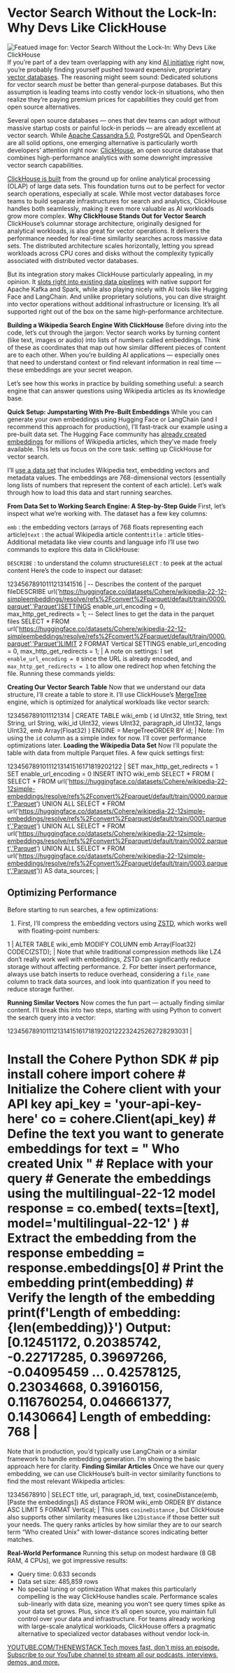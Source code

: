 # Vector Search Without the Lock-In: Why Devs Like ClickHouse
![Featued image for: Vector Search Without the Lock-In: Why Devs Like ClickHouse](https://cdn.thenewstack.io/media/2025/03/ffa63a2b-data-1024x576.jpg)
If you’re part of a dev team overlapping with any kind [AI initiative](https://thenewstack.io/ai/) right now, you’re probably finding yourself pushed toward expensive, proprietary [vector databases](https://thenewstack.io/vector-databases-where-geometry-meets-machine-learning/). The reasoning might seem sound: Dedicated solutions for vector search *must* be better than general-purpose databases. But this assumption is leading teams into costly vendor lock-in situations, who then realize they’re paying premium prices for capabilities they could get from open source alternatives.

Several open source databases — ones that dev teams can adopt without massive startup costs or painful lock-in periods — are already excellent at vector search. While [Apache Cassandra 5.0](https://www.instaclustr.com/blog/vector-search-in-apache-cassandra-5-0/), PostgreSQL and OpenSearch are all solid options, one emerging alternative is particularly worth developers’ attention right now: [ClickHouse](https://clickhouse.com/), an open source database that combines high-performance analytics with some downright impressive vector search capabilities.

[ClickHouse is built](https://thenewstack.io/clickhouse-rapidly-rivals-other-open-source-databases-in-active-contributors/) from the ground up for online analytical processing (OLAP) of large data sets. This foundation turns out to be perfect for vector search operations, especially at scale. While most vector databases force teams to build separate infrastructures for search and analytics, ClickHouse handles both seamlessly, making it even more valuable as AI workloads grow more complex.
**Why ClickHouse Stands Out for Vector Search**
ClickHouse’s columnar storage architecture, originally designed for analytical workloads, is also great for vector operations. It delivers the performance needed for real-time similarity searches across massive data sets. The distributed architecture scales horizontally, letting you spread workloads across CPU cores and disks without the complexity typically associated with distributed vector databases.

But its integration story makes ClickHouse particularly appealing, in my opinion. It [slots right into existing data pipelines](https://www.instaclustr.com/support/documentation/clickhouse/useful-concepts/) with native support for Apache Kafka and Spark, while also playing nicely with AI tools like Hugging Face and LangChain. And unlike proprietary solutions, you can dive straight into vector operations without additional infrastructure or licensing. It’s all supported right out of the box on the same high-performance architecture.

**Building a Wikipedia Search Engine With ClickHouse**
Before diving into the code, let’s cut through the jargon: Vector search works by turning content (like text, images or audio) into lists of numbers called embeddings. Think of these as coordinates that map out how similar different pieces of content are to each other. When you’re building AI applications — especially ones that need to understand context or find relevant information in real time — these embeddings are your secret weapon.

Let’s see how this works in practice by building something useful: a search engine that can answer questions using Wikipedia articles as its knowledge base.

**Quick Setup: Jumpstarting With Pre-Built Embeddings**
While you can generate your own embeddings using Hugging Face or LangChain (and I recommend this approach for production), I’ll fast-track our example using a pre-built data set. The Hugging Face community has [already created embeddings](https://huggingface.co/docs/datasets/en/index) for millions of Wikipedia articles, which they’ve made freely available. This lets us focus on the core task: setting up ClickHouse for vector search.

I’ll [use a data set](https://huggingface.co/datasets/Cohere/wikipedia-22-12-simple-embeddings/tree/refs%2Fconvert%2Fparquet/default/train) that includes Wikipedia text, embedding vectors and metadata values. The embeddings are 768-dimensional vectors (essentially long lists of numbers that represent the content of each article). Let’s walk through how to load this data and start running searches.

**From Data Set to Working Search Engine: A Step-by-Step Guide**
First, let’s inspect what we’re working with. The dataset has a few key columns:

`emb`
: the embedding vectors (arrays of 768 floats representing each article)`text`
: the actual Wikipedia article content`title`
: article titles- Additional metadata like view counts and language info
I’ll use two commands to explore this data in ClickHouse:

`DESCRIBE`
: to understand the column structure`SELECT`
: to peek at the actual content
Here’s the code to inspect our dataset:

12345678910111213141516 |
-- Describes the content of the parquet fileDESCRIBE url('https://huggingface.co/datasets/Cohere/wikipedia-22-12-simpleembeddings/resolve/refs%2Fconvert%2Fparquet/default/train/0000.parquet','Parquet')SETTINGS enable_url_encoding = 0, max_http_get_redirects = 1; -- Select lines to get the data in the parquet files SELECT * FROM url('https://huggingface.co/datasets/Cohere/wikipedia-22-12-simpleembeddings/resolve/refs%2Fconvert%2Fparquet/default/train/0000.parquet','Parquet')LIMIT 2 FORMAT Vertical SETTINGS enable_url_encoding = 0, max_http_get_redirects = 1; |
A note on settings: I set `enable_url_encoding = 0`
since the URL is already encoded, and `max_http_get_redirects = 1`
to allow one redirect hop when fetching the file.
Running these commands yields:

**Creating Our Vector Search Table**
Now that we understand our data structure, I’ll create a table to store it. I’ll use ClickHouse’s [MergeTree](https://clickhouse.com/docs/en/engines/table-engines/mergetree-family/mergetree) engine, which is optimized for analytical workloads like vector search:

1234567891011121314 |
CREATE TABLE wiki_emb ( id UInt32, title String, text String, url String, wiki_id UInt32, views UInt32, paragraph_id UInt32, langs UInt32, emb Array(Float32) ) ENGINE = MergeTreeORDER BY id; |
Note: I’m using the `id`
column as a simple index for now. I’ll cover performance optimizations later.
**Loading the Wikipedia Data Set**
Now I’ll populate the table with data from multiple Parquet files. A few quick settings first:

12345678910111213141516171819202122 |
SET max_http_get_redirects = 1 SET enable_url_encoding = 0 INSERT INTO wiki_emb SELECT * FROM ( SELECT * FROM url('https://huggingface.co/datasets/Cohere/wikipedia-22-12simple-embeddings/resolve/refs%2Fconvert%2Fparquet/default/train/0000.parquet','Parquet') UNION ALL SELECT * FROM url('https://huggingface.co/datasets/Cohere/wikipedia-22-12simple-embeddings/resolve/refs%2Fconvert%2Fparquet/default/train/0001.parquet','Parquet') UNION ALL SELECT * FROM url('https://huggingface.co/datasets/Cohere/wikipedia-22-12simple-embeddings/resolve/refs%2Fconvert%2Fparquet/default/train/0002.parquet','Parquet') UNION ALL SELECT * FROM url('https://huggingface.co/datasets/Cohere/wikipedia-22-12simple-embeddings/resolve/refs%2Fconvert%2Fparquet/default/train/0003.parquet','Parquet')) AS data_sources; |
## **Optimizing Performance**
Before starting to run searches, a few optimizations:
1. First, I’ll compress the embedding vectors using [ZSTD](https://github.com/facebook/zstd), which works well with floating-point numbers:

1 |
ALTER TABLE wiki_emb MODIFY COLUMN emb Array(Float32) CODEC(ZSTD); |
Note that while traditional compression methods like LZ4 don’t really work well with embeddings, ZSTD can significantly reduce storage without affecting performance.
2. For better insert performance, always use batch inserts to reduce overhead, considering a `file_name`
column to track data sources, and look into quantization if you need to reduce storage further.

**Running Similar Vectors**
Now comes the fun part — actually finding similar content. I’ll break this into two steps, starting with using Python to convert the search query into a vector:

12345678910111213141516171819202122232425262728293031 |
# Install the Cohere Python SDK # pip install cohere import cohere # Initialize the Cohere client with your API key api_key = 'your-api-key-here' co = cohere.Client(api_key) # Define the text you want to generate embeddings for text = " Who created Unix " # Replace with your query # Generate the embeddings using the multilingual-22-12 model response = co.embed( texts=[text], model='multilingual-22-12' ) # Extract the embedding from the response embedding = response.embeddings[0] # Print the embedding print(embedding) # Verify the length of the embedding print(f'Length of embedding: {len(embedding)}') Output: [0.12451172, 0.20385742, -0.22717285, 0.39697266, -0.04095459 … 0.42578125, 0.23034668, 0.39160156, 0.116760254, 0.046661377, 0.1430664] Length of embedding: 768 |
Note that in production, you’d typically use LangChain or a similar framework to handle embedding generation. I’m showing the basic approach here for clarity.
**Finding Similar Articles**
Once we have our query embedding, we can use ClickHouse’s built-in vector similarity functions to find the most relevant Wikipedia articles:

12345678910 |
SELECT title, url, paragraph_id, text, cosineDistance(emb, [Paste the embeddings]) AS distance FROM wiki_emb ORDER BY distance ASC LIMIT 5 FORMAT Vertical; |
This uses `cosineDistance`
, but ClickHouse also supports other similarity measures like `L2Distance`
if those better suit your needs.
The query ranks articles by how similar they are to our search term “Who created Unix” with lower-distance scores indicating better matches.

**Real-World Performance**
Running this setup on modest hardware (8 GB RAM, 4 CPUs), we got impressive results:

- Query time: 0.633 seconds
- Data set size: 485,859 rows
- No special tuning or optimization
What makes this particularly compelling is the way ClickHouse handles scale. Performance scales sub-linearly with data size, meaning you won’t see query times spike as your data set grows. Plus, since it’s all open source, you maintain full control over your data and infrastructure. For teams already working with large-scale analytical workloads, ClickHouse offers a pragmatic alternative to specialized vector databases without vendor lock-in.

[
YOUTUBE.COM/THENEWSTACK
Tech moves fast, don't miss an episode. Subscribe to our YouTube
channel to stream all our podcasts, interviews, demos, and more.
](https://youtube.com/thenewstack?sub_confirmation=1)